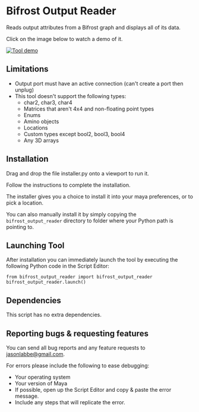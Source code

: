 # Bifrost Output Reader

Reads output attributes from a Bifrost graph and displays all of its data.

Click on the image below to watch a demo of it.

[![Tool demo](https://img.youtube.com/vi/ISaGk_V6dAg/0.jpg)](https://www.youtube.com/watch?v=ISaGk_V6dAg)

## Limitations

* Output port must have an active connection (can't create a port then unplug)
* This tool doesn't support the following types:
    * char2, char3, char4
    * Matrices that aren't 4x4 and non-floating point types
    * Enums
    * Amino objects
    * Locations
    * Custom types except bool2, bool3, bool4
    * Any 3D arrays

## Installation

Drag and drop the file installer.py onto a viewport to run it.

Follow the instructions to complete the installation.

The installer gives you a choice to install it into your maya preferences, or to pick a location.

You can also manually install it by simply copying the `bifrost_output_reader` directory to folder where your Python path is pointing to.

## Launching Tool

After installation you can immediately launch the tool by executing the following Python code in the Script Editor:

```
from bifrost_output_reader import bifrost_output_reader
bifrost_output_reader.launch()
```

## Dependencies

This script has no extra dependencies.

## Reporting bugs & requesting features

You can send all bug reports and any feature requests to jasonlabbe@gmail.com.

For errors please include the following to ease debugging:

* Your operating system
* Your version of Maya
* If possible, open up the Script Editor and copy & paste the error message.
* Include any steps that will replicate the error.
